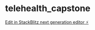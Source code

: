 # telehealth_capstone

[Edit in StackBlitz next generation editor ⚡️](https://stackblitz.com/~/github.com/wxw516/telehealth_capstone)